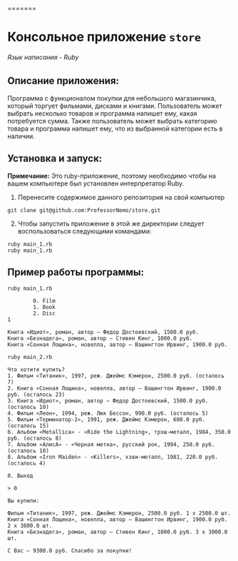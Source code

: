 =======
# Консольное приложение `store`
###### Язык написания - Ruby

## Описание приложения:
Программа с функционалом покупки для небольшого магазинчика, 
который торгует фильмами, дисками и книгами. 
Пользователь может выбрать несколько товаров и программа напишет ему,
какая потребуется сумма. Также пользователь может выбрать категорию товара
и программа напишет ему, что из выбранной категории есть в наличии.

## Установка и запуск:

**Примечание:** Это ruby-приложение, поэтому необходимо
чтобы на вашем компьютере был установлен интерпретатор Ruby.

1. Перенесите содержимое данного репозитория на свой компьютер
```
git clone git@github.com:ProfessorNemo/store.git
```
2. Чтобы запустить приложение в этой же директории
следует воспользоваться следующими командами:
```
ruby main_1.rb
ruby main_1.rb
```
## Пример работы программы:
```
ruby main_1.rb

        0. Film
        1. Book
        2. Disc
1

Книга «Идиот», роман, автор — Федор Достоевский, 1500.0 руб.
Книга «Безнадега», роман, автор — Стивен Кинг, 1000.0 руб.
Книга «Сонная Лощина», новелла, автор — Вашингтон Ирвинг, 1900.0 руб.
```

```
ruby main_2.rb

Что хотите купить?
1. Фильм «Титаник», 1997, реж. Джеймс Кэмерон, 2500.0 руб. (осталось 7)
2. Книга «Сонная Лощина», новелла, автор — Вашингтон Ирвинг, 1900.0 руб. (осталось 23)
3. Книга «Идиот», роман, автор — Федор Достоевский, 1500.0 руб. (осталось 10)
4. Фильм «Леон», 1994, реж. Люк Бессон, 990.0 руб. (осталось 5)
5. Фильм «Терминатор-2», 1991, реж. Джеймс Кэмерон, 600.0 руб. (осталось 15)
6. Альбом «Metallica» - «Ride the Lightning», трэш-металл, 1984, 350.0 руб. (осталось 8)
7. Альбом «АлисА» - «Черная метка», русский рок, 1994, 250.0 руб. (осталось 10)
8. Альбом «Iron Maiden» - «Killers», хэви-металл, 1981, 220.0 руб. (осталось 4)

0. Выход

> 0

Вы купили:

Фильм «Титаник», 1997, реж. Джеймс Кэмерон, 2500.0 руб. 1 x 2500.0 шт.
Книга «Сонная Лощина», новелла, автор — Вашингтон Ирвинг, 1900.0 руб. 2 x 3800.0 шт.
Книга «Безнадега», роман, автор — Стивен Кинг, 1000.0 руб. 3 x 3000.0 шт.

С Вас — 9300.0 руб. Спасибо за покупки!
```

